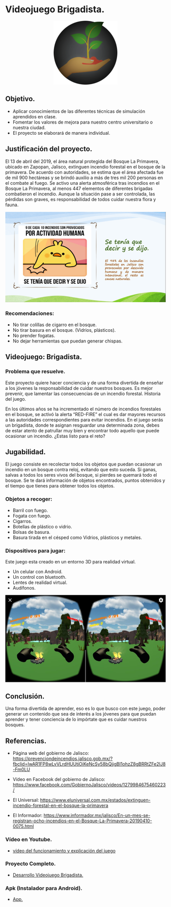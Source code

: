 # Videojuego Brigadista.

<p align="center">
     <img src="https://github.com/AlfredoCU/Videojuego-Brigadista/blob/master/Img/1.png" alt="Logo de la app" width="200">
</p>

## Objetivo.

- Aplicar conocimientos de las diferentes técnicas de simulación aprendidos en clase.
- Fomentar los valores de mejora para nuestro centro universitario o nuestra ciudad.
- El proyecto se elaborará de manera individual.

## Justificación del proyecto.

El 13 de abril del 2019, el área natural protegida del Bosque La Primavera, ubicado en Zapopan, Jalisco, extinguen incendio forestal en el bosque de la primavera.
De acuerdo con autoridades, se estima que el área afectada fue de mil 900 hectáreas y se brindó auxilio a más de tres mil 200 personas en el combate al fuego.
Se activo una alerta atmosférica tras incendios en el Bosque La Primavera, al menos 447 elementos de diferentes brigadas combatieron el incendio.
Aunque la situación pase a ser controlada, las pérdidas son graves, es responsabilidad de todos cuidar nuestra flora y fauna.

![Logo de la app](https://github.com/AlfredoCU/Videojuego-Brigadista/blob/master/Img/2.png)

### Recomendaciones:

- No tirar colillas de cigarro en el bosque.
- No tirar basura en el bosque. (Vidrios, plásticos).
- No prender fogatas.
- No dejar herramientas que puedan generar chispas.

## Videojuego: Brigadista.

### Problema que resuelve.

Este proyecto quiere hacer conciencia y de una forma divertida de enseñar a los jóvenes la responsabilidad de cuidar nuestros bosques.
Es mejor prevenir, que lamentar las consecuencias de un incendio forestal.
Historia del juego.

En los últimos años se ha incrementado el número de incendios forestales en el bosque, se activó la alerta “RED-FIRE” el cual es dar mayores recursos a las autoridades correspondientes para evitar incendios.
En el juego serás un brigadista, donde te asignan resguardar una determinada zona, debes de estar atento de patrullar muy bien y encontrar todo aquello que puede ocasionar un incendio. ¿Estas listo para el reto?

## Jugabilidad.

El juego consiste en recolectar todos los objetos que puedan ocasionar un incendio en un bosque contra reloj, evitando que esto suceda.
Si ganas, salvas a todos los seres vivos del bosque, si pierdes se quemará todo el bosque.
Se te dará información de objetos encontrados, puntos obtenidos y el tiempo que tienes para obtener todos los objetos.

### Objetos a recoger:

- Barril con fuego.
- Fogata con fuego.
- Cigarros.
- Botellas de plástico o vidrio.
- Bolsas de basura.
- Basura tirada en el césped como Vidrios, plásticos y metales.

### Dispositivos para jugar:

Este juego esta creado en un entorno 3D para realidad virtual.
- Un celular con Android.
- Un control con bluetooth.
- Lentes de realidad virtual.
- Audífonos.

<p align="center">
     <img src="https://github.com/AlfredoCU/Videojuego-Brigadista/blob/master/Img/3.png" alt="Logo de la app">
</p>

## Conclusión.

Una forma divertida de aprender, eso es lo que busco con este juego, poder generar un contenido que sea de interés a los jóvenes para que puedan aprender y tener conciencia de lo impórtate que es cuidar nuestros bosques.

## Referencias.

-	Página web del gobierno de Jalisco: https://prevenciondeincendios.jalisco.gob.mx/?fbclid=IwAR1FP8wLvVLrdHUUtiOiKeNcSy58bQjjgBI1ohzZ8gBRRtZFe2lJ8-Fm0LU

-	Vídeo en Facebook del gobierno de Jalisco: https://www.facebook.com/GobiernoJalisco/videos/1279984675460223/

-	El Universal: 
https://www.eluniversal.com.mx/estados/extinguen-incendio-forestal-en-el-bosque-la-primavera

-	El Informador:
https://www.informador.mx/jalisco/En-un-mes-se-registran-ocho-incendios-en-el-Bosque-La-Primavera-20190410-0075.html

### Vídeo en Youtube.
- [vídeo del funcionamiento y explicación del juego]()

### Proyecto Completo.
- [Desarrollo Videojuego Brigadista.](https://drive.google.com/drive/folders/1mh0f16qcO0Wbfize14tDviADi8yx41VO?usp=sharing)

### Apk (Instalador para Android).
- [App.](https://drive.google.com/drive/folders/1c5e54ox42kZwaAJuJysEKUh1Oyou-lPm?usp=sharing)
